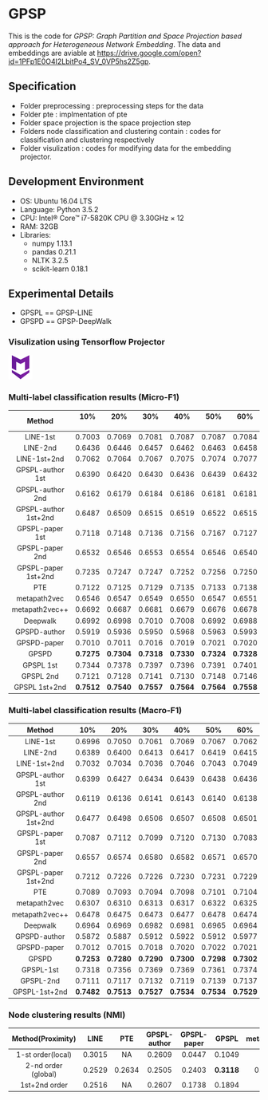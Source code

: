 # GPSP
This is the code for *GPSP: Graph Partition and Space Projection based approach for Heterogeneous Network Embedding*. The data and embeddings are aviable at https://drive.google.com/open?id=1PFp1E0O4I2LbitPo4_SV_0VP5hs2Z5gp.

## Specification
- Folder preprocessing : preprocessing steps for the data
- Folder pte : implmentation of pte
- Folder space projection is the space projection step
- Folders node classification and clustering contain : codes for classification and clustering respectively
- Folder visulization : codes for modifying data for the embedding projector.

## Development Environment
- OS: Ubuntu 16.04 LTS
- Language: Python 3.5.2
- CPU: Intel® Core™ i7-5820K CPU @ 3.30GHz × 12 
- RAM: 32GB
- Libraries:
    - numpy 1.13.1
    - pandas 0.21.1
    - NLTK 3.2.5
    - scikit-learn 0.18.1


## Experimental Details

- GPSPL == GPSP-LINE
- GPSPD == GPSP-DeepWalk

### Visulization using Tensorflow Projector

![alt text][logo]

[logo]: https://github.com/adam-p/markdown-here/raw/master/src/common/images/icon48.png "Logo Title Text 2"






### Multi-label classification results (Micro-F1)

|        Method        |    10%     |    20%     |    30%     |    40%     |    50%     |    60%     |    70%     |    80%     |    90%     |
| :------------------: | :--------: | :--------: | :--------: | :--------: | :--------: | :--------: | :--------: | :--------: | :--------: |
|       LINE-1st       |   0.7003   |   0.7069   |   0.7081   |   0.7087   |   0.7087   |   0.7084   |   0.7079   |   0.7087   |   0.7079   |
|       LINE-2nd       |   0.6436   |   0.6446   |   0.6457   |   0.6462   |   0.6463   |   0.6458   |   0.6456   |   0.6450   |   0.6470   |
|     LINE-1st+2nd     |   0.7062   |   0.7064   |   0.7067   |   0.7075   |   0.7074   |   0.7077   |   0.7062   |   0.7072   |   0.7075   |
|   GPSPL-author 1st   |   0.6390   |   0.6420   |   0.6430   |   0.6436   |   0.6439   |   0.6432   |   0.6426   |   0.6448   |   0.6455   |
|   GPSPL-author 2nd   |   0.6162   |   0.6179   |   0.6184   |   0.6186   |   0.6181   |   0.6181   |   0.6183   |   0.6199   |   0.6212   |
| GPSPL-author 1st+2nd |   0.6487   |   0.6509   |   0.6515   |   0.6519   |   0.6522   |   0.6515   |   0.6519   |   0.6534   |   0.6540   |
|   GPSPL-paper 1st    |   0.7118   |   0.7148   |   0.7136   |   0.7156   |   0.7167   |   0.7127   |   0.7219   |   0.7206   |   0.7227   |
|   GPSPL-paper 2nd    |   0.6532   |   0.6546   |   0.6553   |   0.6554   |   0.6546   |   0.6540   |   0.6552   |   0.6521   |   0.6565   |
| GPSPL-paper 1st+2nd  |   0.7235   |   0.7247   |   0.7247   |   0.7252   |   0.7256   |   0.7250   |   0.7262   |   0.7256   |   0.7267   |
|         PTE          |   0.7122   |   0.7125   |   0.7129   |   0.7135   |   0.7133   |   0.7138   |   0.7140   |   0.7135   |   0.7138   |
|     metapath2vec     |   0.6546   |   0.6547   |   0.6549   |   0.6550   |   0.6547   |   0.6551   |   0.6552   |   0.6537   |   0.6529   |
|    metapath2vec++    |   0.6692   |   0.6687   |   0.6681   |   0.6679   |   0.6676   |   0.6678   |   0.6677   |   0.6658   |   0.6651   |
|       Deepwalk       |   0.6992   |   0.6998   |   0.7010   |   0.7008   |   0.6992   |   0.6988   |   0.6986   |   0.6964   |   0.6988   |
|     GPSPD-author     |   0.5919   |   0.5936   |   0.5950   |   0.5968   |   0.5963   |   0.5993   |   0.5974   |   0.5995   |   0.5980   |
|     GPSPD-paper      |   0.7010   |   0.7011   |   0.7016   |   0.7019   |   0.7021   |   0.7020   |   0.7018   |   0.7023   |   0.7020   |
|        GPSPD         | **0.7275** | **0.7304** | **0.7318** | **0.7330** | **0.7324** | **0.7328** | **0.7320** | **0.7331** | **0.7318** |
|      GPSPL 1st       |   0.7344   |   0.7378   |   0.7397   |   0.7396   |   0.7391   |   0.7401   |   0.7410   |   0.7425   |   0.7388   |
|      GPSPL 2nd       |   0.7121   |   0.7128   |   0.7141   |   0.7130   |   0.7148   |   0.7146   |   0.7137   |   0.7145   |   0.7159   |
|    GPSPL 1st+2nd     | **0.7512** | **0.7540** | **0.7557** | **0.7564** | **0.7564** | **0.7558** | **0.7554** | **0.7574** | **0.7552** |

### Multi-label classification results (Macro-F1)

|        Method        |    10%     |    20%     |    30%     |    40%     |    50%     |    60%     |    70%     |    80%     |    90%     |
| :------------------: | :--------: | :--------: | :--------: | :--------: | :--------: | :--------: | :--------: | :--------: | :--------: |
|       LINE-1st       |   0.6996   |   0.7050   |   0.7061   |   0.7069   |   0.7067   |   0.7062   |   0.7056   |   0.7063   |   0.7059   |
|       LINE-2nd       |   0.6389   |   0.6400   |   0.6413   |   0.6417   |   0.6419   |   0.6415   |   0.6409   |   0.6403   |   0.6426   |
|     LINE-1st+2nd     |   0.7032   |   0.7034   |   0.7036   |   0.7046   |   0.7043   |   0.7049   |   0.7035   |   0.7044   |   0.7036   |
|   GPSPL-author 1st   |   0.6399   |   0.6427   |   0.6434   |   0.6439   |   0.6438   |   0.6436   |   0.6424   |   0.6451   |   0.6451   |
|   GPSPL-author 2nd   |   0.6119   |   0.6136   |   0.6141   |   0.6143   |   0.6140   |   0.6138   |   0.6138   |   0.6162   |   0.6169   |
| GPSPL-author 1st+2nd |   0.6477   |   0.6498   |   0.6506   |   0.6507   |   0.6508   |   0.6501   |   0.6506   |   0.6529   |   0.6528   |
|   GPSPL-paper 1st    |   0.7087   |   0.7112   |   0.7099   |   0.7120   |   0.7130   |   0.7083   |   0.7198   |   0.7177   |   0.7211   |
|   GPSPL-paper 2nd    |   0.6557   |   0.6574   |   0.6580   |   0.6582   |   0.6571   |   0.6570   |   0.6578   |   0.6550   |   0.6591   |
| GPSPL-paper 1st+2nd  |   0.7212   |   0.7226   |   0.7226   |   0.7230   |   0.7231   |   0.7229   |   0.7243   |   0.7232   |   0.7251   |
|         PTE          |   0.7089   |   0.7093   |   0.7094   |   0.7098   |   0.7101   |   0.7104   |   0.7090   |   0.7099   |   0.7094   |
|     metapath2vec     |   0.6307   |   0.6310   |   0.6313   |   0.6317   |   0.6322   |   0.6325   |   0.6328   |   0.6313   |   0.6301   |
|    metapath2vec++    |   0.6478   |   0.6475   |   0.6473   |   0.6477   |   0.6478   |   0.6474   |   0.6473   |   0.6456   |   0.6445   |
|       Deepwalk       |   0.6964   |   0.6969   |   0.6982   |   0.6981   |   0.6965   |   0.6964   |   0.6963   |   0.6937   |   0.6961   |
|     GPSPD-author     |   0.5872   |   0.5887   |   0.5912   |   0.5922   |   0.5912   |   0.5977   |   0.5941   |   0.5971   |   0.5944   |
|     GPSPD-paper      |   0.7012   |   0.7015   |   0.7018   |   0.7020   |   0.7022   |   0.7021   |   0.7018   |   0.7023   |   0.7016   |
|        GPSPD         | **0.7253** | **0.7280** | **0.7290** | **0.7300** | **0.7298** | **0.7302** | **0.7295** | **0.7306** | **0.7289** |
|      GPSPL-1st       |   0.7318   |   0.7356   |   0.7369   |   0.7369   |   0.7361   |   0.7374   |   0.7388   |   0.7402   |   0.7364   |
|      GPSPL-2nd       |   0.7111   |   0.7117   |   0.7132   |   0.7119   |   0.7139   |   0.7137   |   0.7130   |   0.7136   |   0.7155   |
|    GPSPL-1st+2nd     | **0.7482** | **0.7513** | **0.7527** | **0.7534** | **0.7534** | **0.7529** | **0.7526** | **0.7544** | **0.7522** |

### Node clustering results (NMI)

|  Method(Proximity)  |  LINE  |  PTE   | GPSPL-author | GPSPL-paper |   GPSPL    | metapath2v | metapath2v++ | Deepwalk | GPSPD-author | GPSPD-paper |   GPSPD    |
| :-----------------: | :----: | :----: | :----------: | :---------: | :--------: | :--------: | :----------: | :------: | :----------: | :---------: | :--------: |
|  1-st order(local)  | 0.3015 |   NA   |    0.2609    |   0.0447    |   0.1049   |     NA     |      NA      |    NA    |      NA      |     NA      |     NA     |
| 2-nd order (global) | 0.2529 | 0.2634 |    0.2505    |   0.2403    | **0.3118** |   0.2403   |    0.2473    |  0.2873  |    0.1681    |   0.3392    | **0.3555** |
|    1st+2nd order    | 0.2516 |   NA   |    0.2607    |   0.1738    |   0.1894   |     NA     |      NA      |    NA    |      NA      |     NA      |     NA     |

